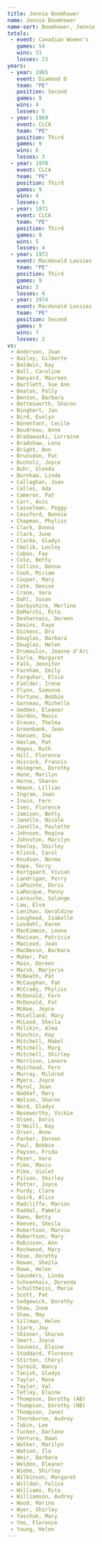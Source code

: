 ```yaml
---
title: Jennie Boomhower
name: Jennie Boomhower
name-sort: Boomhower, Jennie
totals:
 - event: Canadian Women's
   games: 54
   wins: 31
   losses: 23
years:
 - year: 1965
   event: Diamond D
   team: "PE"
   position: Second
   games: 9
   wins: 4
   losses: 5
 - year: 1969
   event: CLCA
   team: "PE"
   position: Third
   games: 9
   wins: 6
   losses: 3
 - year: 1970
   event: CLCA
   team: "PE"
   position: Third
   games: 9
   wins: 4
   losses: 5
 - year: 1971
   event: CLCA
   team: "PE"
   position: Third
   games: 9
   wins: 5
   losses: 4
 - year: 1972
   event: Macdonald Lassies
   team: "PE"
   position: Third
   games: 9
   wins: 5
   losses: 4
 - year: 1974
   event: Macdonald Lassies
   team: "PE"
   position: Second
   games: 9
   wins: 7
   losses: 2
vs:
 - Anderson, Joan
 - Bailey, Gilberte
 - Baldwin, Kay
 - Ball, Caroline
 - Banyard, Maureen
 - Bartlett, Sue Ann
 - Beaton, Polly
 - Benton, Barbara
 - Bettesworth, Sharon
 - Binghert, Jan
 - Bird, Evelyn
 - Bonenfant, Cecile
 - Boudreau, Anne
 - Bradawaski, Lorraine
 - Bradshaw, Lena
 - Bright, Ann
 - Brunsdon, Pat
 - Bucholz, Joyce
 - Buhr, Glenda
 - Burnham, Linda
 - Callaghan, Joan
 - Calles, Ada
 - Cameron, Pat
 - Carr, Avis
 - Casselman, Peggy
 - Cessford, Bonnie
 - Chapman, Phyliss
 - Clark, Donna
 - Clark, June
 - Clarke, Gladys
 - Cmolik, Lesley
 - Coben, Fay
 - Cole, Betty
 - Collins, Donna
 - Cook, Miriam
 - Cooper, Mary
 - Cote, Denise
 - Crane, Vera
 - Dahl, Susan
 - Darbyshire, Merline
 - DeMarchi, Rita
 - Desharnais, Doreen
 - Devins, Faye
 - Dickens, Dru
 - Douglas, Barbara
 - Douglas, Helen
 - Drumoulin, Jeanne d'Arc
 - Earle, Margaret
 - Falk, Jennifer
 - Farnham, Emily
 - Farquhar, Elsie
 - Fielder, Irene
 - Flynn, Simonne
 - Fortune, Bobbie
 - Garneau, Michelle
 - Geddes, Eleanor
 - Gordon, Mavis
 - Graves, Thelma
 - Greenbank, Jean
 - Hansen, Ina
 - Haslam, Pat
 - Hayes, Ruth
 - Hill, Florence
 - Hiscock, Francis
 - Holmgren, Dorothy
 - Hone, Marilyn
 - Horne, Sharon
 - Howse, Lillian
 - Ingram, Joan
 - Irwin, Fern
 - Ives, Florence
 - Jamison, Betty
 - Janelle, Nicole
 - Janelle, Paulette
 - Johnson, Regina
 - Johnston, Marilyn
 - Keeley, Shirley
 - Klinck, Carol
 - Knudson, Norma
 - Kope, Terry
 - Kortgaard, Vivian
 - Landrigan, Perry
 - LaPointe, Doris
 - LaRocque, Penny
 - Larouche, Solange
 - Law, Elva
 - Lenihan, Geraldine
 - Lougheed, Isabelle
 - Lovdahl, Karen
 - MacKimmie, Leona
 - MacLean, Patricia
 - MacLeod, Joan
 - MacNevin, Barbara
 - Maher, Pat
 - Main, Doreen
 - Marsh, Marjorie
 - McBeath, Pat
 - McCaughan, Pat
 - McCrady, Phyliss
 - McDonald, Fern
 - McDonald, Pat
 - McKee, Joyce
 - McLelland, Mary
 - McLeod, Sheila
 - Milikin, Alma
 - Minchin, Kay
 - Mitchell, Mabel
 - Mitchell, Marg
 - Mitchell, Shirley
 - Morrison, Lenore
 - Muirhead, Fern
 - Murray, Mildred
 - Myers, Joyce
 - Myrol, Jean
 - Naddaf, Mary
 - Nelson, Sharon
 - Nord, Gladys
 - Noseworthy, Vickie
 - Olsen, Doris
 - O'Neill, Kay
 - Orser, Anne
 - Parker, Doreen
 - Paul, Bobbie
 - Payson, Frida
 - Pezer, Vera
 - Pike, Mavis
 - Pike, Violet
 - Pilson, Shirley
 - Potter, Joyce
 - Purdy, Clare
 - Quirk, Alice
 - Radcliffe, Marion
 - Raddal, Pamela
 - Rann, Betty
 - Reeves, Sheila
 - Robertson, Marnie
 - Robertson, Mary
 - Robinson, Ann
 - Rockwood, Mary
 - Rose, Dorothy
 - Rowan, Sheila
 - Rowe, Helen
 - Saunders, Linda
 - Schoenhais, Dorenda
 - Schultheiss, Marie
 - Scott, Pat
 - Sedgewick, Dorothy
 - Shaw, June
 - Shaw, May
 - Sillman, Helen
 - Sjare, Joy
 - Skinner, Sharon
 - Smart, Joyce
 - Souness, Elaine
 - Stoddard, Florence
 - Stirton, Cheryl
 - Syroid, Nancy
 - Tanish, Gladys
 - Taylor, Rose
 - Taylor, Val
 - Tetley, Elaine
 - Thompson, Dorothy (AB)
 - Thompson, Dorothy (NB)
 - Thompson, Janet
 - Thornburne, Audrey
 - Tobin, Lee
 - Tucker, Darlene
 - Ventura, Dawn
 - Walker, Marilyn
 - Watson, Ila
 - Weir, Barbara
 - Weldon, Eleanor
 - Wiebe, Shirley
 - Wilkinson, Margaret
 - Willdon, Felice
 - Williams, Rita
 - Williamson, Audrey
 - Wood, Marina
 - Wyer, Shirley
 - Yaschuk, Mary
 - Yeo, Florence
 - Young, Helen
---
```

